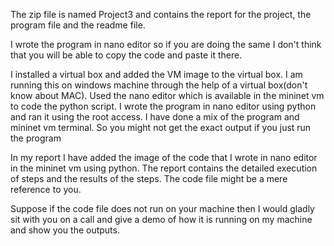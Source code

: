 The zip file is named Project3 and contains the report for the project, the program file and the readme file.

I wrote the program in nano editor so if you are doing the same I don't think that you will be able to copy the code
and paste it there.

I installed a virtual box and added the VM image to the virtual box.
I am running this on windows machine through the help of a virtual box(don't know about MAC).
Used the nano editor which is available in the mininet vm to code the python script.
I wrote the program in nano editor using python and ran it using the root access.
I have done a mix of the program and mininet vm terminal. So you might not get the exact output if you just run the
program

In my report I have added the image of the code that I wrote in nano editor in the mininet vm using python.
The report contains the detailed execution of steps and the results of the steps.
The code file might be a mere reference to you.

Suppose if the code file does not run on your machine then I would gladly sit with you on a call and give a demo of how
it is running on my machine and show you the outputs.